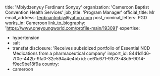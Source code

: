 title: 'Mbiydzenyuy Ferdinant Sonyuy'
organization: 'Cameroon Baptist Convention Health Services'
job_title: 'Program Manager'
official_title: Mr
email_address: ferdinantmbiy@yahoo.com
post_nominal_letters: PGD
works_in: Cameroon
link_to_biography: 'https://www.oneyoungworld.com/profile-main/193091'
expertise:
  - hypertension
  - salt
  - transfat
disclosure: 'Receives subsidized portfolio of Essential NCD Medications from a pharmaceutical company'
import_id: 8441d1d6-7f0e-442b-9fa0-32e594a4e4bb
id: ce61c671-9373-48d5-9014-f9ec9be18f9a
country:
  - cameroon
